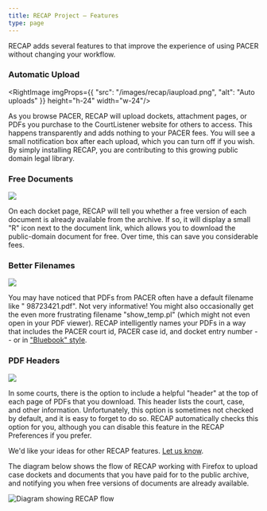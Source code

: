 ```yaml
---
title: RECAP Project — Features
type: page
---
```


<p className="prose">RECAP adds several features to that improve the experience of
using PACER without changing your workflow.</p>

### Automatic Upload

<RightImage imgProps={{
  "src": "/images/recap/iaupload.png",
  "alt": "Auto uploads"
}} height="h-24" width="w-24"/>


As you browse PACER, RECAP will upload
dockets, attachment pages, or PDFs you purchase to the CourtListener website for
others to access. This happens transparently and adds nothing to your
PACER fees. You will see a small notification box after each upload,
which you can turn off if you wish. By simply installing RECAP, you are
contributing to this growing public domain legal library.


### Free Documents

<div className="right-image">
    <img src="/images/recap/free-link.png"
         className="img-responsive"/>
</div>

On each docket page, RECAP will tell you
whether a free version of each document is already available from the
archive. If so, it will display a small "R" icon next to the document
link, which allows you to download the public-domain document for free.
Over time, this can save you considerable fees.


### Better Filenames

<div className="right-image">
    <img src="/images/recap/better-filename.png"
         className="img-responsive"/>
</div>

You may have noticed that PDFs from PACER often have a default filename like "
98723421.pdf". Not very informative! You might also occasionally get the even
more frustrating filename "show\_temp.pl" (which might not even open in your
PDF viewer). RECAP intelligently names your PDFs in a way that includes the
PACER court id, PACER case id, and docket entry number -- or in ["Bluebook"
style](/2010/01/21/recap-extension-0-6-beta-released/).


### PDF Headers

<div className="right-image">
    <img src="/images/recap/include-headers.png"
         className="img-responsive"/>
</div>

In some courts, there is the option
to include a helpful "header" at the top of each page of PDFs that you
download. This header lists the court, case, and other information.
Unfortunately, this option is sometimes not checked by default, and it
is easy to forget to do so. RECAP automatically checks this option for
you, although you can disable this feature in the RECAP Preferences if
you prefer.

We'd like your ideas for other RECAP features. [Let us know][c].

The diagram below shows the flow of RECAP working with Firefox to upload
case dockets and documents that you have paid for to the public archive,
and notifying you when free versions of documents are already available.


![Diagram showing RECAP flow](/images/recap/recap-diag.png)


[c]: /contact/
